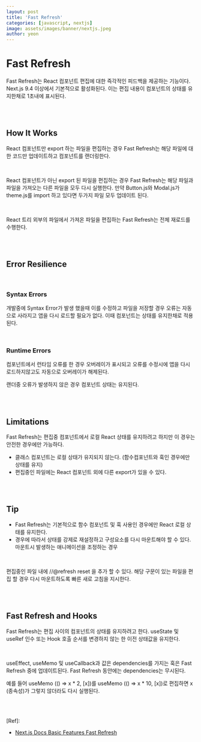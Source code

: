 ```yaml
---
layout: post
title: 'Fast Refresh'
categories: [javascript, nextjs]
image: assets/images/banner/nextjs.jpeg
author: yeon
---
```


# Fast Refresh

Fast Refresh는 React 컴포넌트 편집에 대한 즉각적인 피드백을 제공하는 기능이다. Next.js 9.4 이상에서 기본적으로 활성화된다. 이는 편집 내용이 컴포넌트의 상태를 유지한채로 1초내에 표시된다. <br>

<br><br>

## How It Works

React 컴포넌트만 export 하는 파일을 편집하는 경우 Fast Refresh는 해당 파일에 대한 코드만 업데이트하고 컴포넌트를 랜더링한다. <br>

<br>

React 컴포넌트가 아닌 export 된 파일을 편집하는 경우 Fast Refresh는 해당 파일과 파일을 가져오는 다른 파일을 모두 다시 실행한다. 만약 Button.js와 Modal.js가  theme.js를 import 하고 있다면 두가지 파일 모두 업데이트 된다. <br>

<br>

React 트리 외부의 파일에서 가져온 파일을 편집하는 Fast Refresh는 전체 재로드를 수행한다. <br>

<br><br>

## Error Resilience

<br>

### Syntax Errors

개발중에 Syntax Error가 발생 했을때 이를 수정하고 파일을 저장할 경우 오류는 자동으로 사라지고 앱을 다시 로드할 필요가 없다. 이때 컴포넌트는 상태를 유지한채로 적용된다. <br>

<br>

### Runtime Errors

컴포넌트에서 런타임 오류를 한 경우 오버레이가 표시되고 오류를 수정시에 앱을 다시 로드하지않고도 자동으로 오버레이가 해제된다. <br>

랜더중 오류가 발생하지 않은 경우 컴포넌트 상태는 유지된다. <br>

<br><br>

## Limitations

Fast Refresh는 편집중 컴포넌트에서 로컬 React 상태를 유지하려고 하지만 이 경우는 안전한 경우에만 가능하다. <br>

- 클래스 컴포넌트는 로컬 상태가 유지되지 않는다. (함수컴포넌트와 훅인 경우에만 상태를 유지)
- 편집중인 파일에는 React 컴포넌트 외에 다른 export가 있을 수 있다.

<br><br>

## Tip

- Fast Refresh는 기본적으로 함수 컴포넌트 및 훅 사용인 경우에만 React 로컬 상태를 유지한다.
- 경우에 따라서 상태를 강제로 재설정하고 구성요소를 다시 마운트해야 할 수 있다. 마운트시 발생하는 애니메이션을 조정하는 경우 

<br>

편집중인 파일 내에 //@refresh reset 을 추가 할 수 있다. 해당 구문이 있는 파일을 편집 할 경우 다시 마운트하도록 빠른 새로 고침을 지시한다. <br>

<br><br>

## Fast Refresh and Hooks

Fast Refresh는 편집 사이의 컴포넌트의 상태를 유지하려고 한다. useState 및 useRef 인수 또는 Hook 호출 순서를 변경하지 않는 한 이전 상태값을 유지한다. <br>

<br>

useEffect, useMemo 및 useCallback과 값은 dependencies를 가지는 훅은 Fast Refresh 중에 업데이트된다. Fast Refresh 동안에는 dependencies는 무시된다. <br>

예를 들어 useMemo (() => x * 2, [x])를 useMemo (() => x * 10, [x])로 편집하면 x (종속성)가 그렇지 않더라도 다시 실행된다. <br>

<br><br>

[Ref]:

- [Next.js Docs Basic Features Fast Refresh](https://nextjs.org/docs/basic-features/fast-refresh)


<br><br><br>